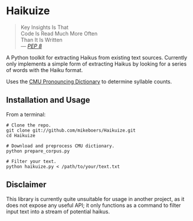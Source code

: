 # Haikuize

> Key Insights Is That <br>
> Code Is Read Much More Often <br>
> Than It Is Written <br>
> &mdash; <cite>[PEP 8](http://www.python.org/dev/peps/pep-0008/)</cite>

A Python toolkit for extracting Haikus from existing text sources. Currently only implements a simple form of extracting Haikus by looking for a series of words with the Haiku format.

Uses the [CMU Pronouncing Dictionary](http://www.speech.cs.cmu.edu/cgi-bin/cmudict) to determine syllable counts.


## Installation and Usage

From a terminal:

    # Clone the repo.
    git clone git://github.com/mikeboers/Haikuize.git
    cd Haikuize

    # Download and preprocess CMU dictionary.
    python prepare_corpus.py

    # Filter your text.
    python haikuize.py < /path/to/your/text.txt


## Disclaimer

This library is currently quite unsuitable for usage in another project, as it does not expose any useful API; it only functions as a command to filter input text into a stream of potential haikus.
